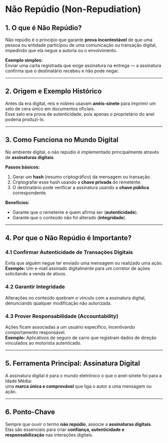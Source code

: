 # Não Repúdio (Non-Repudiation)

## 1. O que é Não Repúdio?
Não repúdio é o princípio que garante **prova incontestável** de que uma pessoa ou entidade participou de uma comunicação ou transação digital, impedindo que ela negue a autoria ou o envolvimento.

**Exemplo simples:**  
Enviar uma carta registrada que exige assinatura na entrega — a assinatura confirma que o destinatário recebeu e não pode negar.

---

## 2. Origem e Exemplo Histórico
Antes da era digital, reis e nobres usavam **anéis-sinete** para imprimir um selo de cera único em documentos oficiais.  
Esse selo era prova de autenticidade, pois apenas o proprietário do anel poderia produzi-lo.

---

## 3. Como Funciona no Mundo Digital
No ambiente digital, o não repúdio é implementado principalmente através de **assinaturas digitais**.

**Passos básicos:**
1. Gerar um **hash** (resumo criptográfico) da mensagem ou transação.
2. Criptografar esse hash usando a **chave privada** do remetente.
3. O destinatário pode verificar a assinatura usando a **chave pública** correspondente.

**Benefícios:**
- Garante que o remetente é quem afirma ser (**autenticidade**).
- Garante que o conteúdo não foi alterado (**integridade**).

---

## 4. Por que o Não Repúdio é Importante?

### 4.1 Confirmar Autenticidade de Transações Digitais
Evita que alguém negue ter enviado uma mensagem ou realizado uma ação.  
**Exemplo:** Um e-mail assinado digitalmente para um corretor de ações solicitando a venda de ativos.

### 4.2 Garantir Integridade
Alterações no conteúdo quebram o vínculo com a assinatura digital, denunciando qualquer modificação não autorizada.

### 4.3 Prover Responsabilidade (Accountability)
Ações ficam associadas a um usuário específico, incentivando comportamento responsável.  
**Exemplo:** Aplicativos de seguro de carro que registram dados de direção vinculados ao motorista autenticado.

---

## 5. Ferramenta Principal: Assinatura Digital
A assinatura digital é para o mundo eletrônico o que o anel-sinete foi para a Idade Média:  
uma **marca única e comprovável** que liga o autor a uma mensagem ou ação.

---

## 6. Ponto-Chave
Sempre que ouvir o termo **não repúdio**, associe a **assinaturas digitais**.  
Elas são essenciais para criar **confiança, autenticidade e responsabilização** nas interações digitais.
